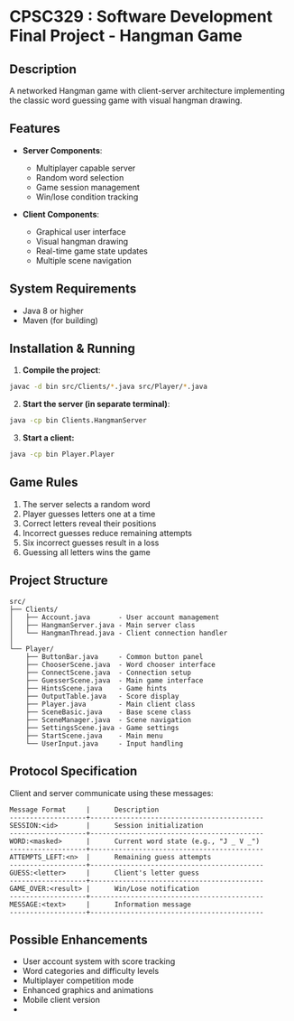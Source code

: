 # CPSC329 : Software Development Final Project - Hangman Game

## Description
A networked Hangman game with client-server architecture implementing the classic word guessing game with visual hangman drawing.

## Features
- **Server Components**:
  - Multiplayer capable server
  - Random word selection
  - Game session management
  - Win/lose condition tracking

- **Client Components**:
  - Graphical user interface
  - Visual hangman drawing
  - Real-time game state updates
  - Multiple scene navigation

## System Requirements
- Java 8 or higher
- Maven (for building)

## Installation & Running
1. **Compile the project**:
```bash
javac -d bin src/Clients/*.java src/Player/*.java
```
2. **Start the server (in separate terminal)**:
```bash
java -cp bin Clients.HangmanServer
```
3. **Start a client:**
```bash
java -cp bin Player.Player
```

## Game Rules
1. The server selects a random word
2. Player guesses letters one at a time
3. Correct letters reveal their positions
4. Incorrect guesses reduce remaining attempts
5. Six incorrect guesses result in a loss
6. Guessing all letters wins the game

## Project Structure
```code
src/
├── Clients/
│   ├── Account.java       - User account management
│   ├── HangmanServer.java - Main server class
│   └── HangmanThread.java - Client connection handler
│
└── Player/
    ├── ButtonBar.java     - Common button panel
    ├── ChooserScene.java  - Word chooser interface
    ├── ConnectScene.java  - Connection setup
    ├── GuesserScene.java  - Main game interface
    ├── HintsScene.java    - Game hints
    ├── OutputTable.java   - Score display
    ├── Player.java        - Main client class
    ├── SceneBasic.java    - Base scene class
    ├── SceneManager.java  - Scene navigation
    ├── SettingsScene.java - Game settings
    ├── StartScene.java    - Main menu
    └── UserInput.java     - Input handling
```

## Protocol Specification
Client and server communicate using these messages:
```code
Message Format	   |      Description
-------------------+-------------------------------------------
SESSION:<id>       |      Session initialization
-------------------+-------------------------------------------
WORD:<masked>      |      Current word state (e.g., "J _ V _")
-------------------+-------------------------------------------
ATTEMPTS_LEFT:<n>  |      Remaining guess attempts
-------------------+-------------------------------------------
GUESS:<letter>     |      Client's letter guess
-------------------+-------------------------------------------
GAME_OVER:<result> |      Win/Lose notification
-------------------+-------------------------------------------
MESSAGE:<text>	   |      Information message
-------------------+-------------------------------------------
```

## Possible Enhancements
- User account system with score tracking
- Word categories and difficulty levels
- Multiplayer competition mode
- Enhanced graphics and animations
- Mobile client version
- 
